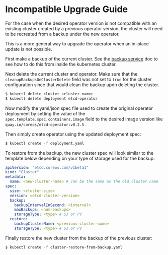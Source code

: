 # Incompatible Upgrade Guide
For the case when the desired operator version is not compatible with an existing cluster created by a previous operator version, the cluster will need to be recreated from a backup under the new operator. 

This is a more general way to upgrade the operator when an in-place update is not possible.


First make a backup of the current cluster. See the [backup service](/doc/user/backup_service.md) doc to see how to do this from inside the kubernetes cluster.

Next delete the current cluster and operator. Make sure that the `cleanupBackupsOnClusterDelete` field was not set to `true` for the cluster configuration since that would clean the backup upon deleting the cluster.
```bash
$ kubectl delete cluster <cluster-name>
$ kubectl delete deployment etcd-operator
```

Now modify the yaml/json spec file used to create the original operator deployment by setting the value of the `spec.template.spec.containers.image` field to the desired image version like `quay.io/coreos/etcd-operator:v0.2.5` .

Then simply create operator using the updated deployment spec:
```bash
$ kubectl create -f deployment.yaml
```

To restore from the backup, the new cluster spec will look similar to the template below depending on your type of storage used for the backup:
```YAML
apiVersion: "etcd.coreos.com/v1beta1"
kind: "Cluster"
metadata:
  name: <new-cluster-name> # can be the same as the old cluster name
spec:
  size: <cluster-size>
  version: <etcd-cluster-version>
  backup:
    backupIntervalInSecond: <interval>
    maxBackups: <num-backups>
    storageType: <type> # S3 or PV
  restore:
    backupClusterName: <previous-cluster-name>
    storageType: <type> # S3 or PV
```

Finally restore the new cluster from the backup of the previous cluster:
```bash
$ kubectl create -f cluster-restore-from-backup.yaml
```